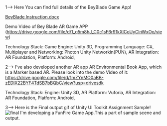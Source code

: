 1--> Here You can find full details of the BeyBlade Game App!

[BeyBlade Instruction.docx](https://github.com/user-attachments/files/18307777/BeyBlade.Instruction.docx)

Demo Video of Bey Blade AR Game APP (https://drive.google.com/file/d/1_q5m8hJ_C0c1sF6r91kXlCoUyClnWxOo/view)

Technology Stack:
  Game Engine: Unity 3D,
  Programming Language: C#,
  Multiplayer and Networking: Photon Unity Networkin(PUN),
  AR Integration: AR Foundation,
  Platform: Android,

2--> I've also developed another AR app
  AR Environmental Book App, which is a Marker based AR. Please look into the demo Video of it: https://drive.google.com/file/d/1mZYnMO0aBB-zEDIX22BYF4TdSB7bBQbC/view?usp=drivesdk

Technology Stack:
  Engine: Unity 3D,
  AR Platform: Vuforia,
  AR Integration: AR Foundation,
  Platform: Android,

3--> Here is the Final output gif of Unity UI Toolkit Assignment Sample!
![final](https://github.com/user-attachments/assets/65a6ee71-0b8b-477a-88f1-33a9cdf10ff1)
I'm developing a FunFire Game App.This a part of sample scene and output.
